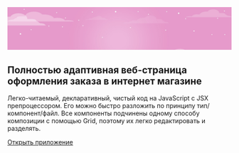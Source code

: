 

![](../../heading.jpg)

Полностью адаптивная веб-страница оформления заказа в интернет магазине
-----
Легко-читаемый, декларативный, чистый код на JavaScript с JSX препроцессором. Его можно быстро разложить по принципу тип/компонент/файл. Все компоненты подчинены одному способу композиции с помощью Grid, поэтому их легко редактировать и разделять.


[Открыть приложение](https://maxxxpavlov.github.io/ubiquitous-spoon/#shop)